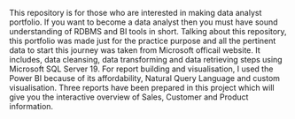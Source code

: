 This repository is for those who are interested in making data analyst portfolio. If you want to become a data analyst then you must have sound understanding of RDBMS and BI tools in short.
Talking about this repository, this portfolio was made just for the practice purpose and all the pertinent data to start this journey was taken from Microsoft officail website. It includes, data cleansing, data transforming and data retrieving steps using  Microsoft SQL Server 19. For report building and visualisation, I used the Power BI because of its affordability, Natural Query Language and custom visualisation. Three reports have been prepared in this project which will give you the interactive overview of Sales, Customer and Product information.
